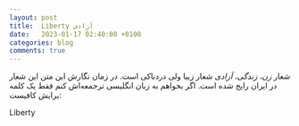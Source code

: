 ```yaml
---
layout: post
title:  Liberty آزادی
date:   2023-01-17 02:40:00 +0100
categories: blog
comments: true
---
```


شعار *زن، زندگی، آزادی* شعار زیبا ولی دردناکی است.
در زمان نگارش این متن این شعار در ایران رایج شده است.
اگر بخواهم به زبان انگلیسی ترجمعه‌اش کنم فقط یک کلمه برایش کافیست:

Liberty
